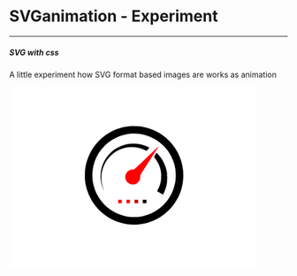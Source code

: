 # SVGanimation - Experiment
---
##### SVG with css
A little experiment how SVG format based images are works as animation

![SVGanimation](https://github.com/r4nd3l/SVGanimation/blob/master/img/sample.png)

